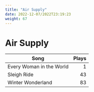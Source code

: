 ```yaml
---
title: "Air Supply"
date: 2022-12-07/2022T23:19:23
weight: 67
---
```


# Air Supply

 Song | Plays 
----- | -----:
Every Woman in the World | 1
Sleigh Ride | 43
Winter Wonderland | 83
